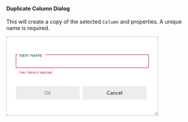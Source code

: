 #### Duplicate Column Dialog  

This will create a copy of the selected `Column` and properties. A unique name is required.

<img
    src="images/dialog-duplicate-column.64566.png"
    class="border-image"
    style="border: 1px solid #CCC;"
    title="Duplicate Table Dialog Box"
/>
